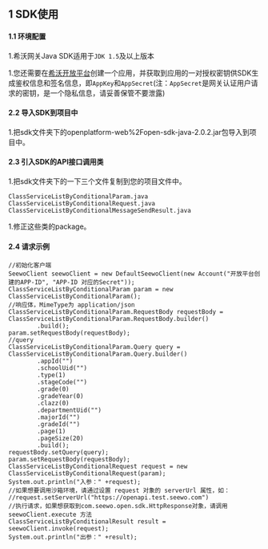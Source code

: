 ## 1 SDK使用

#### 1.1 环境配置

1.希沃网关Java SDK适用于`JDK 1.5`及以上版本

1.您还需要在[希沃开放平台](http://open.seewo.com/#/console)创建一个应用，并获取到应用的一对授权密钥供SDK生成鉴权信息和签名信息，即`AppKey`和`AppSecret`(注：`AppSecret`是网关认证用户请求的密钥，是一个隐私信息，请妥善保管不要泄露)

#### 2.2 导入SDK到项目中

1.把sdk文件夹下的openplatform-web%2Fopen-sdk-java-2.0.2.jar包导入到项目中。

#### 2.3 引入SDK的API接口调用类

1.把sdk文件夹下的一下三个文件复制到您的项目文件中。

```
ClassServiceListByConditionalParam.java
ClassServiceListByConditionalRequest.java
ClassServiceListByConditionalMessageSendResult.java
```

1.修正这些类的package。

#### 2.4 请求示例

```
//初始化客户端
SeewoClient seewoClient = new DefaultSeewoClient(new Account("开放平台创建的APP-ID", "APP-ID 对应的Secret"));
ClassServiceListByConditionalParam param = new ClassServiceListByConditionalParam();
//响应体，MimeType为 application/json
ClassServiceListByConditionalParam.RequestBody requestBody = ClassServiceListByConditionalParam.RequestBody.builder()
        .build();
param.setRequestBody(requestBody);
//query
ClassServiceListByConditionalParam.Query query = ClassServiceListByConditionalParam.Query.builder()
        .appId("")
        .schoolUid("")
        .type(1)
        .stageCode("")
        .grade(0)
        .gradeYear(0)
        .clazz(0)
        .departmentUid("")
        .majorId("")
        .gradeId("")
        .page(1)
        .pageSize(20)
        .build();
requestBody.setQuery(query);
param.setRequestBody(requestBody);
ClassServiceListByConditionalRequest request = new ClassServiceListByConditionalRequest(param);
System.out.println("入参：" +request);
//如果想要调用沙箱环境，请通过设置 request 对象的 serverUrl 属性，如：
//request.setServerUrl("https://openapi.test.seewo.com")
//执行请求，如果想获取到com.seewo.open.sdk.HttpResponse对象，请调用 seewoClient.execute 方法
ClassServiceListByConditionalResult result = seewoClient.invoke(request);
System.out.println("出参：" +result);
```